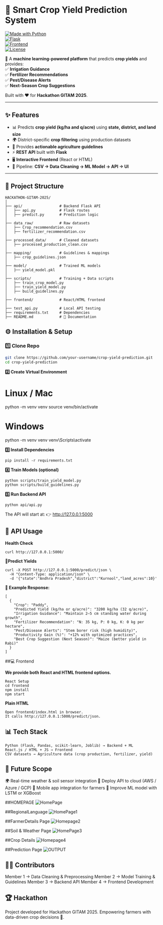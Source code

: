 # 🌾 Smart Crop Yield Prediction System  

[![Made with Python](https://img.shields.io/badge/Made%20with-Python-1f425f.svg)](https://www.python.org/)  
[![Flask](https://img.shields.io/badge/Backend-Flask-blue)](https://flask.palletsprojects.com/)  
[![Frontend](https://img.shields.io/badge/Frontend-React%2FHTML-green)](https://reactjs.org/)  
[![License](https://img.shields.io/badge/License-MIT-yellow.svg)](LICENSE)  

🚀 A **machine learning-powered platform** that predicts **crop yields** and provides:  
✅ **Irrigation Guidance**  
✅ **Fertilizer Recommendations**  
✅ **Pest/Disease Alerts**  
✅ **Next-Season Crop Suggestions**  

Built with ❤️ for **Hackathon GITAM 2025**.  

---

## ✨ Features
- 📊 Predicts **crop yield (kg/ha and q/acre)** using **state, district, and land size**  
- 🌍 District-specific **crop filtering** using production datasets  
- 🌱 Provides **actionable agriculture guidelines**  
- ⚡ **REST API** built with **Flask**  
- 🖥️ **Interactive Frontend** (React or HTML)  
- 🔗 Pipeline: **CSV → Data Cleaning → ML Model → API → UI**  

---

## 📂 Project Structure  

```plaintext
HACKATHON-GITAM-2025/
│
├── api/                 # Backend Flask API
│   ├── api.py           # Flask routes
│   ├── predict.py       # Prediction logic
│
├── data_raw/            # Raw datasets
│   ├── Crop_recommendation.csv
│   ├── fertilizer_recommendation.csv
│
├── processed_data/      # Cleaned datasets
│   ├── processed_production_clean.csv
│
├── mapping/             # Guidelines & mappings
│   ├── crop_guidelines.json
│
├── model/               # Trained ML models
│   ├── yield_model.pkl
│
├── scripts/             # Training + Data scripts
│   ├── train_crop_model.py
│   ├── train_yield_model.py
│   ├── build_guidelines.py
│
├── frontend/            # React/HTML frontend
│
├── test_api.py          # Local API testing
├── requirements.txt     # Dependencies
├── README.md            # 📘 Documentation
```



## ⚙️ Installation & Setup

### 1️⃣ Clone Repo
```bash
git clone https://github.com/your-username/crop-yield-prediction.git
cd crop-yield-prediction
```

**2️⃣ Create Virtual Environment**
# Linux / Mac
python -m venv venv
source venv/bin/activate

# Windows
python -m venv venv
venv\Scripts\activate


**3️⃣ Install Dependencies**
```
pip install -r requirements.txt
```
**4️⃣ Train Models (optional)**
```
python scripts/train_yield_model.py
python scripts/build_guidelines.py
```
**5️⃣ Run Backend API**
```
python api/api.py
```

The API will start at:
👉 http://127.0.0.1:5000

## 📡 API Usage
**Health Check**
```
curl http://127.0.0.1:5000/
```
**🌱Predict Yields**
```
curl -X POST http://127.0.0.1:5000/predict/json \
  -H "Content-Type: application/json" \
  -d '{"state":"Andhra Pradesh","district":"Kurnool","land_acres":10}'
```

**🔹 Example Response:**
```
[
  {
    "Crop": "Paddy",
    "Predicted Yield (kg/ha or q/acre)": "3200 kg/ha (32 q/acre)",  
    "Irrigation Guidance": "Maintain 2–5 cm standing water during growth",
    "Fertilizer Recommendation": "N: 35 kg, P: 0 kg, K: 0 kg per hectare",
    "Pest/Disease Alerts": "Stem borer risk (high humidity)",
    "Productivity Gain (%)": "+12% with optimized practices",
    "Best Crop Suggestion (Next Season)": "Maize (better yield in Rabi)"
  }
]
```
##💻 Frontend

**We provide both React and HTML frontend options.**
```
React Setup
cd frontend
npm install
npm start
```
**Plain HTML**
```
Open frontend/index.html in browser.
It calls http://127.0.0.1:5000/predict/json.
```
## 📊 Tech Stack
```
Python (Flask, Pandas, scikit-learn, Joblib) → Backend + ML
React.js / HTML + JS → Frontend
CSV datasets → Agriculture data (crop production, fertilizer, yield)
```
## 📌 Future Scope
🌍 Real-time weather & soil sensor integration
📡 Deploy API to cloud (AWS / Azure / GCP)
📱 Mobile app integration for farmers
🧠 Improve ML model with LSTM or XGBoost

##HOMEPAGE
![HomePage](https://github.com/user-attachments/assets/c3758b3d-396b-4bb6-aede-354bbc87bbd3)

##RegionalLanguage
![HomePage1](https://github.com/user-attachments/assets/e473f090-3227-4a62-a66f-dc7b70a7285e)

##FarmerDetails Page
![Homepage2](https://github.com/user-attachments/assets/14fe3235-14c5-434e-9697-a4c6bd053ef5)

##Soil & Weather Page
![HomePage3](https://github.com/user-attachments/assets/6529322f-5973-4329-a45c-6ed7d982de56)

##Crop Details
![Homepage4](https://github.com/user-attachments/assets/6bbd3fbc-2298-4af1-bddc-ab366ffebc9d)

##Prediction Page
![OUTPUT](https://github.com/user-attachments/assets/ab633ade-1588-43cd-871d-eb3ced7ac304)


## 👨‍💻 Contributors

Member 1 → Data Cleaning & Preprocessing
Member 2 → Model Training & Guidelines
Member 3 → Backend API
Member 4 → Frontend Development

## 🏆 Hackathon

Project developed for Hackathon GITAM 2025.
Empowering farmers with data-driven crop decisions 🌱.
